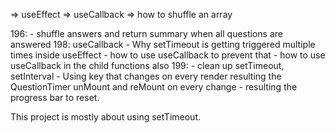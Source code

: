 => useEffect
=> useCallback
=> how to shuffle an array

196:
    - shuffle answers and return summary when all questions are answered
198: useCallback
    - Why setTimeout is getting triggered multiple times inside useEffect
    - how to use useCallback to prevent that
    - how to use useCallback in the child functions also
199:
    - clean up setTimeout, setInterval
    - Using key that changes on every render resulting the QuestionTimer unMount and reMount on every change
    - resulting the progress bar to reset.

This project is mostly about using setTimeout.